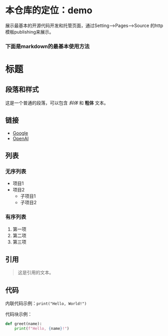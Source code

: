 # 本仓库的定位：demo 

展示最基本的开源代码开发和托管页面，通过Setting-->Pages-->Source 的http模板publishing来展示。

### 下面是markdown的最基本使用方法

# 标题

## 段落和样式

这是一个普通的段落，可以包含 *斜体* 和 **粗体** 文本。

## 链接

- [Google](https://www.google.com)
- [OpenAI](https://www.openai.com)

## 列表

### 无序列表

- 项目1
- 项目2
  - 子项目1
  - 子项目2

### 有序列表

1. 第一项
2. 第二项
3. 第三项

## 引用

> 这是引用的文本。

## 代码

内联代码示例：`print("Hello, World!")`

代码块示例：

```python
def greet(name):
    print(f"Hello, {name}!")

